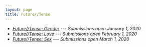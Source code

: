 ```yaml
---
layout: page
title: Future//Tense
---
```


* [*Future//Tense: Gender*](gender) --- *Submissions open January 1, 2020*
* [*Future//Tense: Love*](love) --- *Submissions open February 1, 2020*
* [*Future//Tense: Sex*](sex) --- *Submissions open March 1, 2020*
